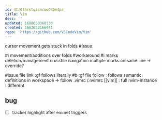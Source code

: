 ```yaml
---
id: 4tz0fhrktqzcncoo08bn4pa
title: Vim
desc: ''
updated: 1688650360130
created: 1662652166441
repo: 'https://github.com/VSCodeVim/Vim'
---
```


cursor movement gets stuck in folds #issue

#i movement/additions over folds
#workaround
#i marks
  deletion/management
  crossfile navigation
  multiple marks on same line -> override?

#issue file link :gf follows literally
#b :gf file follow : follows semantic definitions in workspace
-> follow .vimrc /.nvimrc [[vim]] : full nvim-instance : different

## bug
- [ ] tracker highlight after emmet triggers
